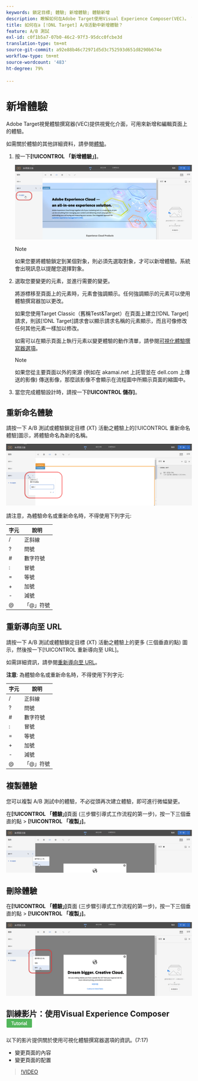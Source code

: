 ```yaml
---
keywords: 鎖定目標; 體驗; 新增體驗; 體驗新增
description: 瞭解如何在Adobe Target使用Visual Experience Composer(VEC)。 VEC提供視覺化介面，可讓您在頁面上新增和編輯體驗。
title: 如何在a [!DNL Target] A/B活動中新增體驗？
feature: A/B 測試
exl-id: c0f1b5a7-07b0-46c2-97f3-95dcc0fcbe3d
translation-type: tm+mt
source-git-commit: a92e88b46c72971d5d3c752593d651d8290b674e
workflow-type: tm+mt
source-wordcount: '483'
ht-degree: 79%

---
```


# 新增體驗

Adobe Target視覺體驗撰寫器(VEC)提供視覺化介面，可用來新增和編輯頁面上的體驗。

如需關於體驗的其他詳細資料，請參閱[體驗](/help/c-experiences/experiences.md#concept_A2E10F6AFB3D4AEAB6951EE14688848D)。

1. 按一下&#x200B;**[!UICONTROL 「新增體驗」]**。

   ![新增體驗選項](/help/c-activities/t-test-ab/t-test-create-ab/assets/add-experience.png)

   >[!NOTE]
   >
   >如果您要將體驗鎖定到某個對象，則必須先選取對象，才可以新增體驗。系統會出現訊息以提醒您選擇對象。

1. 選取您要變更的元素，並進行需要的變更。

   將游標移至頁面上的元素時，元素會強調顯示。任何強調顯示的元素可以使用體驗撰寫器加以更改。

   如果您使用Target Classic（舊稱Test&amp;Target）在頁面上建立[!DNL Target]請求，則該[!DNL Target]請求會以顯示請求名稱的元素顯示，而且可像修改任何其他元素一樣加以修改。

   如需可以在顯示頁面上執行元素以變更體驗的動作清單，請參閱[可視化體驗撰寫器選項](/help/c-experiences/c-visual-experience-composer/viztarget-options.md)。


   >[!NOTE]
   >
   >如果您從主要頁面以外的來源 (例如在 akamai.net 上託管並在 dell.com 上傳送的影像) 傳送影像，那麼該影像不會顯示在流程圖中所顯示頁面的縮圖中。

1. 當您完成體驗設計時，請按一下&#x200B;**[!UICONTROL 儲存]**。

## 重新命名體驗

請按一下 A/B 測試或體驗鎖定目標 (XT) 活動之體驗上的[!UICONTROL 重新命名體驗]圖示，將體驗命名為新的名稱。

![重新命名體驗](/help/c-activities/t-test-ab/t-test-create-ab/assets/rename-experience.png)

請注意，為體驗命名或重新命名時，不得使用下列字元:

| 字元 | 說明 |
|--- |--- |
| / | 正斜線 |
| ? | 問號 |
| # | 數字符號 |
| : | 冒號 |
| = | 等號 |
| + | 加號 |
| - | 減號 |
| @ | 「@」符號 |

## 重新導向至 URL

請按一下 A/B 測試或體驗鎖定目標 (XT) 活動之體驗上的更多 (三個垂直的點) 圖示，然後按一下[!UICONTROL 重新導向至 URL]。

如需詳細資訊，請參閱[重新導向至 URL](/help/c-experiences/c-visual-experience-composer/redirect-offer.md)。

**注意**: 為體驗命名或重新命名時，不得使用下列字元:

| 字元 | 說明 |
|--- |--- |
| / | 正斜線 |
| ? | 問號 |
| # | 數字符號 |
| : | 冒號 |
| = | 等號 |
| + | 加號 |
| - | 減號 |
| @ | 「@」符號 |

## 複製體驗

您可以複製 A/B 測試中的體驗，不必從頭再次建立體驗，即可進行微幅變更。

在&#x200B;**[!UICONTROL 「體驗」]**&#x200B;頁面 (三步驟引導式工作流程的第一步)，按一下三個垂直的點 > **[!UICONTROL 「複製」]**。

![重複體驗選項](/help/c-activities/t-test-ab/t-test-create-ab/assets/duplicate-experience.png)

## 刪除體驗

在&#x200B;**[!UICONTROL 「體驗」]**&#x200B;頁面 (三步驟引導式工作流程的第一步)，按一下三個垂直的點 > **[!UICONTROL 「複製」]**。

![刪除體驗選項](/help/c-activities/t-test-ab/t-test-create-ab/assets/delete-experience.png)

## 訓練影片：使用Visual Experience Composer ![教學課程徽章](/help/assets/tutorial.png)

以下的影片提供關於使用可視化體驗撰寫器選項的資訊。(7:17)

* 變更頁面的內容
* 變更頁面的配置

>[!VIDEO](https://video.tv.adobe.com/v/17399)
